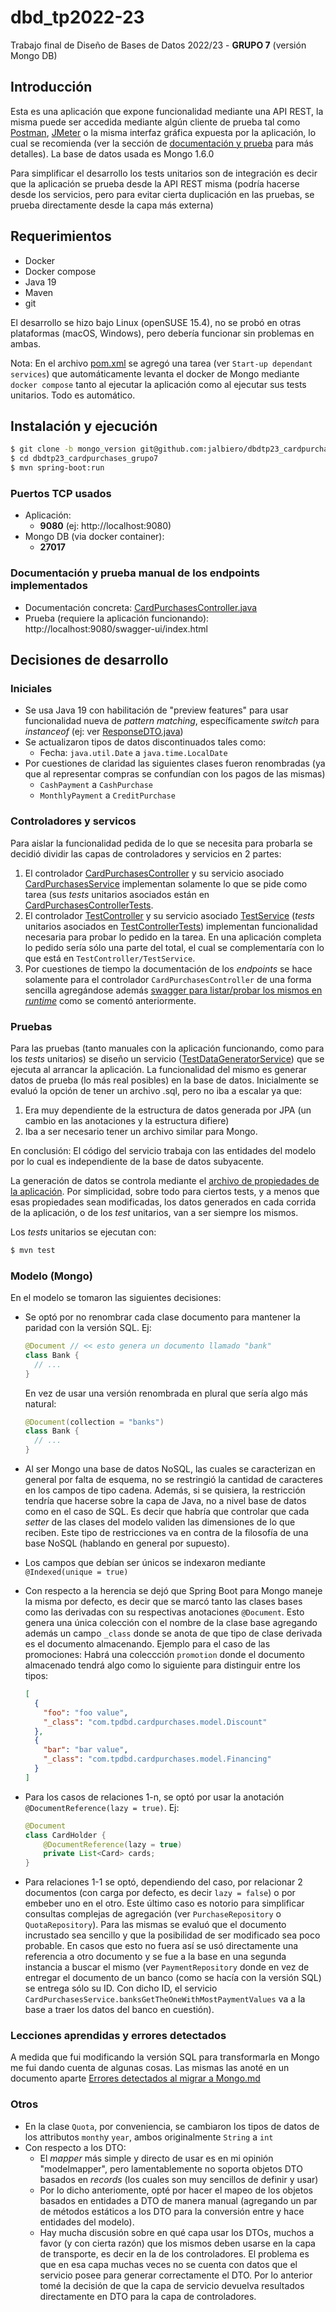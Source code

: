 # dbd_tp2022-23

Trabajo final de Diseño de Bases de Datos 2022/23 - **GRUPO 7** (versión Mongo DB)

## Introducción 

Esta es una aplicación que expone funcionalidad mediante una API REST, la misma puede ser accedida mediante algún cliente de prueba tal como [Postman](https://www.postman.com/), [JMeter](https://jmeter.apache.org/) o la misma interfaz gráfica expuesta por la aplicación, lo cual se recomienda (ver la sección de [documentación y prueba](#documentación-y-prueba-manual-de-los-endpoints-implementados) para más detalles). La base de datos usada es Mongo 1.6.0

Para simplificar el desarrollo los tests unitarios son de integración es decir que la aplicación se prueba desde la API REST misma (podría hacerse desde los servicios, pero para evitar cierta duplicación en las pruebas, se prueba directamente desde la capa más externa)

## Requerimientos

- Docker
- Docker compose
- Java 19
- Maven
- git

El desarrollo se hizo bajo Linux (openSUSE 15.4), no se probó en otras plataformas (macOS, Windows), pero debería funcionar sin problemas en ambas.

Nota: En el archivo [pom.xml](pom.xml) se agregó una tarea (ver `Start-up dependant services`) que automáticamente levanta el docker de Mongo mediante `docker compose` tanto al ejecutar la aplicación como al ejecutar sus tests unitarios. Todo es automático.

## Instalación y ejecución

```bash
$ git clone -b mongo_version git@github.com:jalbiero/dbdtp23_cardpurchases_grupo7.git
$ cd dbdtp23_cardpurchases_grupo7
$ mvn spring-boot:run
```

### Puertos TCP usados

- Aplicación: 
  - **9080** (ej: http://localhost:9080)
- Mongo DB (via docker container): 
  - **27017**

### Documentación y prueba manual de los endpoints implementados

- Documentación concreta: [CardPurchasesController.java](src/main/java/com/tpdbd/cardpurchases/controllers/CardPurchasesController.java)
- Prueba (requiere la aplicación funcionando): http://localhost:9080/swagger-ui/index.html

## Decisiones de desarrollo

### Iniciales

- Se usa Java 19 con habilitación de "preview features" para usar funcionalidad nueva de _pattern matching_, específicamente _switch_ para _instanceof_ (ej: ver [ResponseDTO.java](src/main/java/com/tpdbd/cardpurchases/dto/ResponseDTO.java))
- Se actualizaron tipos de datos discontinuados tales como:
  - Fecha: `java.util.Date` a `java.time.LocalDate`
- Por cuestiones de claridad las siguientes clases fueron renombradas (ya que al representar compras se confundían con los pagos de las mismas)
  - `CashPayment` a `CashPurchase`
  - `MonthlyPayment` a `CreditPurchase`

### Controladores y servicos

Para aislar la funcionalidad pedida de lo que se necesita para probarla se decidió dividir las capas de controladores y servicios en 2 partes:

1. El controlador [CardPurchasesController](src/main/java/com/tpdbd/cardpurchases/controllers/CardPurchasesController.java) y su servicio asociado [CardPurchasesService](src/main/java/com/tpdbd/cardpurchases/services/CardPurchasesService.java) implementan solamente lo que se pide como tarea (sus _tests_ unitarios asociados están en [CardPurchasesControllerTests](src/test/java/com/tpdbd/cardpurchases/CardPurchasesControllerTests.java).
2. El controlador [TestController](src/main/java/com/tpdbd/cardpurchases/controllers/TestController.java) y su servicio asociado [TestService](src/main/java/com/tpdbd/cardpurchases/services/TestService.java) (_tests_ unitarios asociados en [TestControllerTests](src/test/java/com/tpdbd/cardpurchases/TestControllerTests.java)) implementan funcionalidad necesaria para probar lo pedido en la tarea. En una aplicación completa lo pedido sería sólo una parte del total, el cual se complementaría con lo que está en `TestController/TestService`.
3. Por cuestiones de tiempo la documentación de los _endpoints_ se hace solamente para el controlador `CardPurchasesController` de una forma sencilla agregándose además [swagger para listar/probar los mismos en _runtime_](#documentación-y-prueba-manual-de-los-endpoints-implementados) como se comentó anteriormente.

### Pruebas

Para las pruebas (tanto manuales con la aplicación funcionando, como para los _tests_ unitarios) se diseño un servicio ([TestDataGeneratorService](src/main/java/com/tpdbd/cardpurchases/services/TestDataGeneratorService.java)) que se ejecuta al arrancar la aplicación. La funcionalidad del mismo es generar datos de prueba (lo más real posibles) en la base de datos. Inicialmente se evaluó la opción de tener un archivo .sql, pero no iba a escalar ya que:
   
   1. Era muy dependiente de la estructura de datos generada por JPA (un cambio en las anotaciones y la estructura difiere)
   2. Iba a ser necesario tener un archivo similar para Mongo.

En conclusión: El código del servicio trabaja con las entidades del modelo por lo cual es independiente de la base de datos subyacente.

La generación de datos se controla mediante el [archivo de propiedades de la aplicación](src/main/resources/application.properties). Por simplicidad, sobre todo para ciertos tests, y a menos que esas propiedades sean modificadas, los datos generados en cada corrida de la aplicación, o de los _test_ unitarios, van a ser siempre los mismos.

Los _tests_ unitarios se ejecutan con:

```bash
$ mvn test
```

### Modelo (Mongo)

En el modelo se tomaron las siguientes decisiones:

- Se optó por no renombrar cada clase documento para mantener la paridad con la versión SQL. Ej: 

  ```java
  @Document // << esto genera un documento llamado "bank"
  class Bank {
    // ...
  }
  ```

  En vez de usar una versión renombrada en plural que sería algo más natural:

  ```java
  @Document(collection = "banks")
  class Bank {
    // ...
  }
  ```

- Al ser Mongo una base de datos NoSQL, las cuales se caracterizan en general por falta de esquema, no se restringió la cantidad de caracteres en los campos de tipo cadena. Además, si se quisiera, la restricción tendría que hacerse sobre la capa de Java, no a nivel base de datos como en el caso de SQL. Es decir que habría que controlar que cada _setter_ de las clases del modelo validen las dimensiones de lo que reciben. Este tipo de restricciones va en contra de la filosofía de una base NoSQL (hablando en general por supuesto).
- Los campos que debían ser únicos se indexaron mediante `@Indexed(unique = true)`
- Con respecto a la herencia se dejó que Spring Boot para Mongo maneje la misma por defecto, es decir que se marcó tanto las clases bases como las derivadas con su respectivas anotaciones `@Document`. Esto genera una única colección con el nombre de la clase base agregando además un campo `_class` donde se anota de que tipo de clase derivada es el documento almacenando. Ejemplo para el caso de las promociones: Habrá una coleccción `promotion` donde el documento almacenado tendrá algo como lo siguiente para distinguir entre los tipos:

  ```json
  [
    {
      "foo": "foo value",
      "_class": "com.tpdbd.cardpurchases.model.Discount"
    },
    {
      "bar": "bar value",
      "_class": "com.tpdbd.cardpurchases.model.Financing"
    }
  ]
  ```
- Para los casos de relaciones 1-n, se optó por usar la anotación `@DocumentReference(lazy = true)`. Ej:

  ```java
  @Document
  class CardHolder {
      @DocumentReference(lazy = true)
      private List<Card> cards;
  }
  ```
- Para relaciones 1-1 se optó, dependiendo del caso, por relacionar 2 documentos (con carga por defecto, es decir `lazy = false`) o por embeber uno en el otro. Este último caso es notorio para simplificar consultas complejas de agregación (ver `PurchaseRepository` o `QuotaRepository`). Para las mismas se evaluó que el documento incrustado sea sencillo y que la posibilidad de ser modificado sea poco probable. En casos que esto no fuera así se usó directamente una referencia a otro documento y se fue a la base en una segunda instancia a buscar el mismo (ver `PaymentRepository` donde en vez de entregar el documento de un banco (como se hacía con la versión SQL) se entrega sólo su ID. Con dicho ID, el servicio `CardPurchasesService.banksGetTheOneWithMostPaymentValues` va a la base a traer los datos del banco en cuestión). 

### Lecciones aprendidas y errores detectados

A medida que fui modificando la versión SQL para transformarla en Mongo me fui dando cuenta de algunas cosas. Las mismas las anoté en un documento aparte [Errores detectados al migrar a Mongo.md](doc/Errores%20detectados%20al%20migrar%20a%20Mongo.md)

### Otros

- En la clase `Quota`, por conveniencia, se cambiaron los tipos de datos de los attributos `month`y `year`, ambos originalmente `String` a `int`
- Con respecto a los DTO:
  - El _mapper_ más simple y directo de usar es en mi opinión "modelmapper", pero lamentablemente no soporta objetos DTO basados en _records_ (los cuales son muy sencillos de definir y usar)
  -  Por lo dicho anteriomente, opté por hacer el mapeo de los objetos basados en entidades a DTO de manera manual (agregando un par de métodos estáticos a los DTO para la conversión entre y hace entidades del modelo).
  -  Hay mucha discusión sobre en qué capa usar los DTOs, muchos a favor (y con cierta razón) que los mismos deben usarse en la capa de transporte, es decir en la de los controladores. El problema es que en esa capa muchas veces no se cuenta con datos que el servicio posee para generar correctamente el DTO. Por lo anterior tomé la decisión de que la capa de servicio devuelva resultados directamente en DTO para la capa de controladores.
  